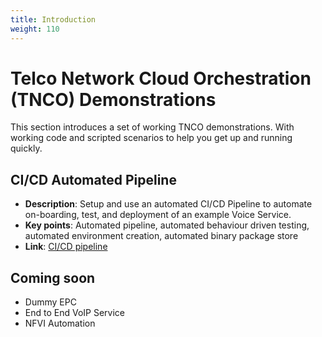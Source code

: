 ```yaml
---
title: Introduction
weight: 110
---
```


# Telco Network Cloud Orchestration (TNCO) Demonstrations

This section introduces a set of working TNCO demonstrations. With working code and scripted scenarios to help you get up and running quickly. 

## CI/CD Automated Pipeline
* **Description**: Setup and use an automated CI/CD Pipeline to automate on-boarding, test, and deployment of an example Voice Service.
* **Key points**: Automated pipeline, automated behaviour driven testing, automated environment creation, automated binary package store 
* **Link**: [CI/CD pipeline](/best-practices/demos/cicd-pipeline/cicd-pipeline/)

## Coming soon
* Dummy EPC
* End to End VoIP Service
* NFVI Automation

